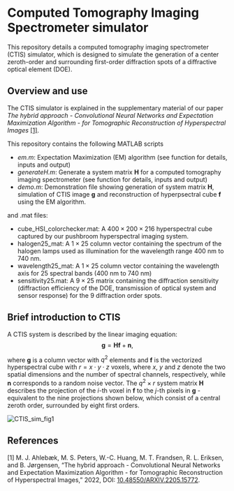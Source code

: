 # Computed Tomography Imaging Spectrometer simulator
This repository details a computed tomography imaging spectrometer (CTIS) simulator, which is designed to simulate the generation of a center zeroth-order and surrounding first-order diffraction spots of a diffractive optical element (DOE). 
## Overview and use
The CTIS simulator is explained in the supplementary material of our paper _The hybrid approach - Convolutional Neural Networks and Expectation Maximization Algorithm - for Tomographic Reconstruction of Hyperspectral Images_ [[1]](#1).

This repository contains the following MATLAB scripts

- _em.m_:        Expectation Maximization (EM) algorithm (see function for details, inputs and output)
- _generateH.m_: Generate a system matrix $\boldsymbol{H}$ for a computed tomography imaging spectrometer (see function for details, inputs and output)
- _demo.m_:      Demonstration file showing generation of system matrix $\boldsymbol{H}$, simulation of CTIS image $\boldsymbol{g}$ and reconstruction of hyperpsectral cube $\boldsymbol{f}$ using the EM algorithm.

and .mat files:

- cube_HSI_colorchecker.mat: A $400\times200\times216$ hyperspectral cube captured by our pushbroom hyperspectral imaging system.
- halogen25_mat:  A $1\times 25$ column vector containing the spectrum of the halogen lamps used as illumination for the wavelength range 400 nm to 740 nm.
- wavelength25_mat: A $1\times 25$ column vector containing the wavelength axis for 25 spectral bands (400 nm to 740 nm)
- sensitivity25.mat: A $9 \times 25$ matrix containing the diffraction sensitivity (diffraction efficiency of the DOE, transmission of optical system and sensor response) for the 9 diffraction order spots.


## Brief introduction to CTIS
A CTIS system is described by the linear imaging equation:
$$\boldsymbol{g} = \boldsymbol{H}\boldsymbol{f}+ \boldsymbol{n},$$

where $\boldsymbol{g}$ is a column vector with $q^2$ elements and $\boldsymbol{f}$ is the vectorized hyperspectral cube with $r = x \cdot y \cdot z$ voxels, where $x$, $y$ and $z$ denote the two spatial dimensions and the number of spectral channels, respectively, while $\boldsymbol{n}$ corresponds to a random noise vector.
The $q^2 \times r$ system matrix $\boldsymbol{H}$ describes the projection of the $i$-th voxel in $\boldsymbol{f}$ to the $j$-th pixels in $\boldsymbol{g}$ - equivalent to the nine projections shown below, which consist of a central zeroth order, surrounded by eight first orders.

![CTIS_sim_fig1](https://user-images.githubusercontent.com/25078549/159441650-dad683ce-b5ed-4f01-be8a-174402e091c7.png)


## References
<a id="1">[1]</a> 
M. J. Ahlebæk, M. S. Peters, W.-C. Huang, M. T. Frandsen, R. L. Eriksen, and B. Jørgensen, “The hybrid approach - Convolutional Neural Networks and Expectation Maximization Algorithm - for Tomographic Reconstruction of Hyperspectral Images,” 2022, DOI: [10.48550/ARXIV.2205.15772](https://doi.org/10.48550/arXiv.2205.15772).
